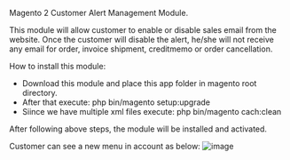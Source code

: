 Magento 2 Customer Alert Management Module.

This module will allow customer to enable or disable sales email from the website. Once the customer will disable the alert, he/she will not receive any email for order, invoice shipment, creditmemo or order cancellation.

How to install this module:
- Download this module and place this app folder in magento root directory.
- After that execute: php bin/magento setup:upgrade
- Siince we have multiple xml files execute: php bin/magento cach:clean

After following above steps, the module will be installed and activated. 

Customer can see a new menu in account as below:
![image](https://user-images.githubusercontent.com/11833289/169975946-cadbc6c6-2489-4b0e-b654-1e27dfe18a6a.png)
